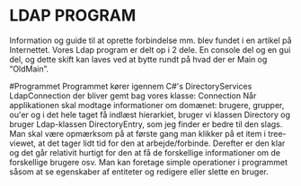 # LDAP PROGRAM
Information og guide til at oprette forbindelse mm. blev fundet i en artikel på Internettet.
Vores Ldap program er delt op i 2 dele.
En console del og en gui del, og dette skift kan laves ved at bytte rundt på hvad der er Main og “OldMain”.

#Programmet
Programmet kører igennem C#'s DirectoryServices LdapConnection der bliver gemt bag vores klasse: Connection
Når applikationen skal modtage informationer om domænet: brugere, grupper, ou'er 
og i det hele taget få indlæst hierarkiet, bruger vi klassen Directory og bruger Ldap-klassen
DirectoryEntry, som jeg finder er bedre til den slags. 
Man skal være opmærksom på at første gang man klikker på et item i tree-viewet,
at det tager lidt tid for den at arbejde/forbinde. Derefter er den klar og det går relativit hurtigt
for den at få de forskellige informationer om de forskellige brugere osv. 
Man kan foretage simple operationer i programmet såsom at se egenskaber af entiteter og
redigere eller slette en bruger.
